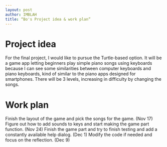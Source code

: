 ```yaml
---
layout: post
author: IMBLAH
title: “Bo's Project idea & work plan”
---
```

# Project idea
For the final project, I would like to pursue the Turtle-based option. 
It will be a game app letting beginners play simple piano songs using keyboards because I can see some similarities between computer keyboards and piano keyboards, kind of similar to the piano apps designed for smartphones. There will be 3 levels, increasing in difficulty by changing the songs.

# Work plan
Finish the layout of the game and pick the songs for the game. (Nov 17)
Figure out how to add sounds to keys and start making the game part function. (Nov 24)
Finish the game part and try to finish testing and add a constantly available help dialog. (Dec 1)
Modify the code if needed and focus on the reflection. (Dec 9)
